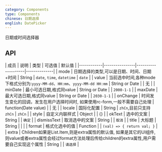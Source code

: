 ```yaml
---
category: Components
type: Components
chinese: 日期选择
english: DatePicker
---
```


日期或时间选择器

## API

| 成员        | 说明           | 类型        |  可选值       | 默认值       |
|------------|----------------|--------------------|--------------|
| mode  | 日期选择的类型,可以是日期、时间、日期+时间 | String | `date`, `time`, `datetime`  | `date`  |
| value | 当前选中时间,各种mode下格式分别为:`yyyy-MM-dd`、`HH:mm`、`yyyy-MM-dd HH:mm` | String or Date |   |  无  |
| minDate   | 最小可选日期,格式同value | String or Date |   |  `2000-1-1`  |
| maxDate   | 最大可选日期,格式同value | String or Date |   |  `2030-1-1`  |
| onChange   | 时间发生变化的回调，发生在用户选择时间时, 如果使用rc-form,一般不需要自己处理 | function(Date value) |   |  无  |
| locale   | 国际化配置	 | String | `zhCn`,目前只支持`zhCn`  |  `zhCn` |
| style   | 自定义内联样式 | Object |   |  {}  |
| okText   | 选中的文案 | String |   |  `确定`  |
| dismissText  | 取消选中的文案 | String |   |  `取消`  |
| title  | 大标题 | String |   |    |
| format   | 格式化选中的值 | Function |   | `(val) => { return val; }`  |
| extra   | Children如果是List.Item,则是extra属性的默认值, 如果是其它的UI组件,则value或者extra属性会经过format方法处理后传给children的extra属性,用户需要自己实现这个属性 | String |   |  `请选择`  |
